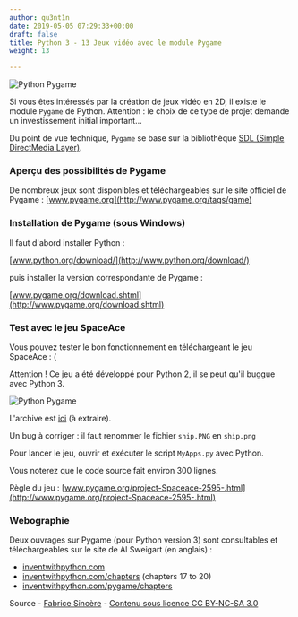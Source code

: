 ```yaml
---
author: qu3nt1n
date: 2019-05-05 07:29:33+00:00
draft: false
title: Python 3 - 13 Jeux vidéo avec le module Pygame
weight: 13

---
```


![Python Pygame](http://fsincere.free.fr/isn/python/picto/pygame_logo.png)


Si vous êtes intéressés par la création de jeux vidéo en 2D, il existe le module `Pygame` de Python.
Attention : le choix de ce type de projet demande un investissement initial important...

Du point de vue technique, `Pygame` se base sur la bibliothèque [SDL (Simple DirectMedia Layer)](http://www.libsdl.org/).


### Aperçu des possibilités de Pygame


De nombreux jeux sont disponibles et téléchargeables sur le site officiel de Pygame :
[www.pygame.org](http://www.pygame.org/tags/game)


### Installation de Pygame (sous Windows)


Il faut d'abord installer Python  :

[www.python.org/download/](http://www.python.org/download/)

puis installer la version correspondante de Pygame :

[www.pygame.org/download.shtml](http://www.pygame.org/download.shtml)


### Test avec le jeu SpaceAce


Vous pouvez tester le bon fonctionnement en téléchargeant le jeu SpaceAce : (

Attention ! Ce jeu a été développé pour Python 2, il se peut qu'il buggue avec Python 3.

![Python Pygame](http://fsincere.free.fr/isn/python/picto/pygame_spaceace.png)


L'archive est [ici](http://code.google.com/p/apaceace/downloads/detail?name=space.exe%20%2B%20source.zip&can=2&q=) (à extraire).

Un bug à corriger : il faut renommer le fichier `ship.PNG` en `ship.png`

Pour lancer le jeu, ouvrir et exécuter le script `MyApps.py` avec Python.

Vous noterez que le code source fait environ 300 lignes.

Règle du jeu : [www.pygame.org/project-Spaceace-2595-.html](http://www.pygame.org/project-Spaceace-2595-.html)


### Webographie


Deux ouvrages sur Pygame (pour Python version 3) sont consultables et téléchargeables sur le site de Al Sweigart (en anglais) :



* [inventwithpython.com](http://inventwithpython.com/)
* [inventwithpython.com/chapters](http://inventwithpython.com/chapters/) (chapters 17 to 20)
* [inventwithpython.com/pygame/chapters](http://inventwithpython.com/pygame/chapters/)

Source - [Fabrice Sincère](http://fsincere.free.fr/isn/python/cours_python_pygame.php) - [Contenu sous licence CC BY-NC-SA 3.0](http://creativecommons.org/licenses/by-nc-sa/3.0/fr/)
